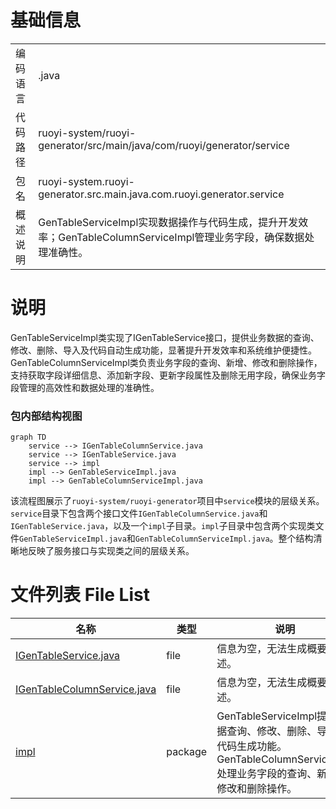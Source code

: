 # 基础信息

|      |      |
|------|------|
| 编码语言 | .java |
| 代码路径 | ruoyi-system/ruoyi-generator/src/main/java/com/ruoyi/generator/service |
| 包名 | ruoyi-system.ruoyi-generator.src.main.java.com.ruoyi.generator.service |
| 概述说明 | GenTableServiceImpl实现数据操作与代码生成，提升开发效率；GenTableColumnServiceImpl管理业务字段，确保数据处理准确性。 |

# 说明

GenTableServiceImpl类实现了IGenTableService接口，提供业务数据的查询、修改、删除、导入及代码自动生成功能，显著提升开发效率和系统维护便捷性。GenTableColumnServiceImpl类负责业务字段的查询、新增、修改和删除操作，支持获取字段详细信息、添加新字段、更新字段属性及删除无用字段，确保业务字段管理的高效性和数据处理的准确性。


### 包内部结构视图

```mermaid
graph TD
    service --> IGenTableColumnService.java
    service --> IGenTableService.java
    service --> impl
    impl --> GenTableServiceImpl.java
    impl --> GenTableColumnServiceImpl.java
```

该流程图展示了`ruoyi-system/ruoyi-generator`项目中`service`模块的层级关系。`service`目录下包含两个接口文件`IGenTableColumnService.java`和`IGenTableService.java`，以及一个`impl`子目录。`impl`子目录中包含两个实现类文件`GenTableServiceImpl.java`和`GenTableColumnServiceImpl.java`。整个结构清晰地反映了服务接口与实现类之间的层级关系。

# 文件列表 File List

| 名称   | 类型  | 说明 |
|-------|------|-------------|
| [IGenTableService.java](IGenTableService.md) | file | 信息为空，无法生成概要描述。 |
| [IGenTableColumnService.java](IGenTableColumnService.md) | file | 信息为空，无法生成概要描述。 |
| [impl](impl/_module.md) | package | GenTableServiceImpl提供数据查询、修改、删除、导入及代码生成功能。GenTableColumnServiceImpl处理业务字段的查询、新增、修改和删除操作。 |


